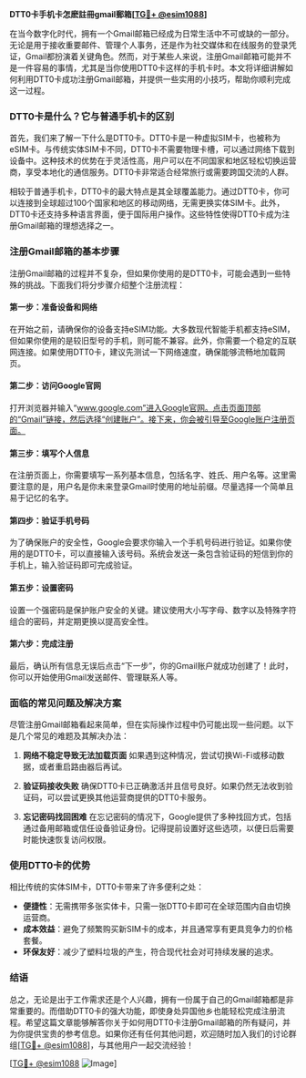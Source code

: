 **DTT0卡手机卡怎麽註冊gmail郵箱[[TG💪+ @esim1088](https://t.me/s/esim1088)]**

在当今数字化时代，拥有一个Gmail邮箱已经成为日常生活中不可或缺的一部分。无论是用于接收重要邮件、管理个人事务，还是作为社交媒体和在线服务的登录凭证，Gmail都扮演着关键角色。然而，对于某些人来说，注册Gmail邮箱可能并不是一件容易的事情，尤其是当你使用DTT0卡这样的手机卡时。本文将详细讲解如何利用DTT0卡成功注册Gmail邮箱，并提供一些实用的小技巧，帮助你顺利完成这一过程。

### DTT0卡是什么？它与普通手机卡的区别

首先，我们来了解一下什么是DTT0卡。DTT0卡是一种虚拟SIM卡，也被称为eSIM卡。与传统实体SIM卡不同，DTT0卡不需要物理卡槽，可以通过网络下载到设备中。这种技术的优势在于灵活性高，用户可以在不同国家和地区轻松切换运营商，享受本地化的通信服务。DTT0卡非常适合经常旅行或需要跨国交流的人群。

相较于普通手机卡，DTT0卡的最大特点是其全球覆盖能力。通过DTT0卡，你可以连接到全球超过100个国家和地区的移动网络，无需更换实体SIM卡。此外，DTT0卡还支持多种语言界面，便于国际用户操作。这些特性使得DTT0卡成为注册Gmail邮箱的理想选择之一。

### 注册Gmail邮箱的基本步骤

注册Gmail邮箱的过程并不复杂，但如果你使用的是DTT0卡，可能会遇到一些特殊的挑战。下面我们将分步骤介绍整个注册流程：

#### 第一步：准备设备和网络

在开始之前，请确保你的设备支持eSIM功能。大多数现代智能手机都支持eSIM，但如果你使用的是较旧型号的手机，则可能不兼容。此外，你需要一个稳定的互联网连接。如果使用DTT0卡，建议先测试一下网络速度，确保能够流畅地加载网页。

#### 第二步：访问Google官网

打开浏览器并输入“www.google.com”进入Google官网。点击页面顶部的“Gmail”链接，然后选择“创建账户”。接下来，你会被引导至Google账户注册页面。

#### 第三步：填写个人信息

在注册页面上，你需要填写一系列基本信息，包括名字、姓氏、用户名等。这里需要注意的是，用户名是你未来登录Gmail时使用的地址前缀。尽量选择一个简单且易于记忆的名字。

#### 第四步：验证手机号码

为了确保账户的安全性，Google会要求你输入一个手机号码进行验证。如果你使用的是DTT0卡，可以直接输入该号码。系统会发送一条包含验证码的短信到你的手机上，输入验证码即可完成验证。

#### 第五步：设置密码

设置一个强密码是保护账户安全的关键。建议使用大小写字母、数字以及特殊字符组合的密码，并定期更换以提高安全性。

#### 第六步：完成注册

最后，确认所有信息无误后点击“下一步”，你的Gmail账户就成功创建了！此时，你可以开始使用Gmail发送邮件、管理联系人等。

### 面临的常见问题及解决方案

尽管注册Gmail邮箱看起来简单，但在实际操作过程中仍可能出现一些问题。以下是几个常见的难题及其解决办法：

1. **网络不稳定导致无法加载页面**
   如果遇到这种情况，尝试切换Wi-Fi或移动数据，或者重启路由器后再试。

2. **验证码接收失败**
   确保DTT0卡已正确激活并且信号良好。如果仍然无法收到验证码，可以尝试更换其他运营商提供的DTT0卡服务。

3. **忘记密码找回困难**
   在忘记密码的情况下，Google提供了多种找回方式，包括通过备用邮箱或信任设备验证身份。记得提前设置好这些选项，以便日后需要时能快速恢复访问权限。

### 使用DTT0卡的优势

相比传统的实体SIM卡，DTT0卡带来了许多便利之处：

- **便捷性**：无需携带多张实体卡，只需一张DTT0卡即可在全球范围内自由切换运营商。
- **成本效益**：避免了频繁购买新SIM卡的成本，并且通常享有更具竞争力的价格套餐。
- **环保友好**：减少了塑料垃圾的产生，符合现代社会对可持续发展的追求。

### 结语

总之，无论是出于工作需求还是个人兴趣，拥有一份属于自己的Gmail邮箱都是非常重要的。而借助DTT0卡的强大功能，即使身处异国他乡也能轻松完成注册流程。希望这篇文章能够解答你关于如何用DTT0卡注册Gmail邮箱的所有疑问，并为你提供宝贵的参考信息。如果你还有任何其他问题，欢迎随时加入我们的讨论群组[[TG💪+ @esim1088](https://t.me/s/esim1088)]，与其他用户一起交流经验！

[[TG💪+ @esim1088](https://t.me/s/esim1088) ![Image](https://i.postimg.cc/4NQfJmqS/Snipaste-2025-05-13-00-14-12.png)]